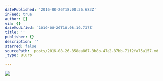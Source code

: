 ```yaml
---
datePublished: '2016-08-26T18:08:36.683Z'
inFeed: true
author: []
via: {}
dateModified: '2016-08-26T18:08:16.737Z'
title: ''
publisher: {}
description: ''
starred: false
sourcePath: _posts/2016-08-26-858ea867-3b8b-47e2-87bb-71f2fa75a157.md
_type: Blurb

---
```

![](https://the-grid-user-content.s3-us-west-2.amazonaws.com/8432cd42-a432-4681-934b-d3b1165ceda2.jpg)